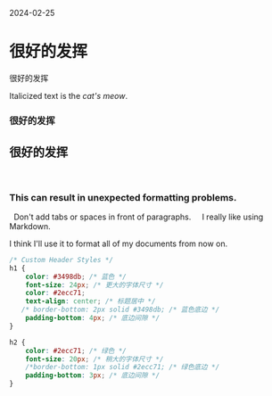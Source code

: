 2024-02-25

<h1> 很好的发挥  </h1>
<h11>很好的发挥</h11>

Italicized text is the *cat's meow*.

<h3>很好的发挥</h3>

<h2>很好的发挥</h2>

 <h3>This can result in unexpected formatting problems.  </h3>
  
  Don't add tabs or spaces in front of paragraphs.
      I really like using Markdown.  
  
I think I'll use it to format all of my documents from now on.

```css
/* Custom Header Styles */
h1 {
    color: #3498db; /* 蓝色 */
    font-size: 24px; /* 更大的字体尺寸 */
    color: #2ecc71; 
    text-align: center; /* 标题居中 */
   /* border-bottom: 2px solid #3498db; /* 蓝色底边 */
    padding-bottom: 4px; /* 底边间隙 */
}

h2 {
    color: #2ecc71; /* 绿色 */
    font-size: 20px; /* 稍大的字体尺寸 */
    /*border-bottom: 1px solid #2ecc71; /* 绿色底边 */
    padding-bottom: 3px; /* 底边间隙 */
}
```